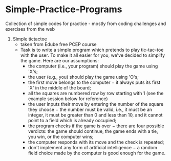 # Simple-Practice-Programs
Collection of simple codes for practice - mostly from coding challenges and exercises from the web

1. Simple tictactoe
   - taken from Edube free PCEP course
   - Task is to write a simple program which pretends to play tic-tac-toe with the user. To make it all easier for you, we've decided to simplify the game. Here are our assumptions:
        - the computer (i.e., your program) should play the game using 'X's;
        - the user (e.g., you) should play the game using 'O's;
        - the first move belongs to the computer − it always puts its first 'X' in the middle of the board;
        - all the squares are numbered row by row starting with 1 (see the example session below for reference)
        - the user inputs their move by entering the number of the square they choose − the number must be valid, i.e., it must be an integer, it must be greater than 0 and less than 10, and it cannot point to a field which is already occupied;
        - the program checks if the game is over − there are four possible verdicts: the game should continue, the game ends with a tie, you win, or the computer wins;
        - the computer responds with its move and the check is repeated;
        - don't implement any form of artificial intelligence − a random field choice made by the computer is good enough for the game.
